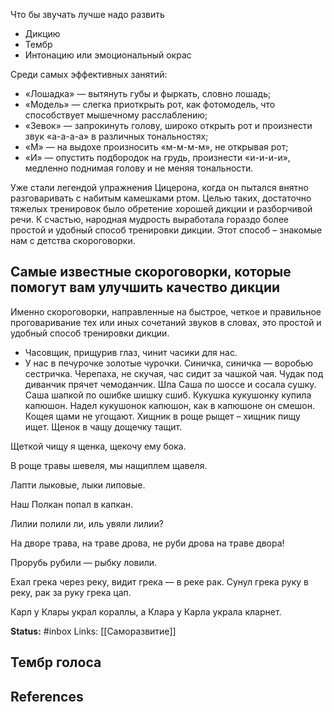 Что бы звучать лучше надо развить
- Дикцию
- Тембр
- Интонацию или эмоциональный окрас

Среди самых эффективных занятий:
- «Лошадка» — вытянуть губы и фыркать, словно лошадь;
- «Модель» — слегка приоткрыть рот, как фотомодель, что способствует мышечному расслаблению;
- «Зевок» — запрокинуть голову, широко открыть рот и произнести звук «а-а-а-а» в различных тональностях;
- «М» — на выдохе произносить «м-м-м-м», не открывая рот;
- «И» — опустить подбородок на грудь, произнести «и-и-и-и», медленно поднимая голову и не меняя тональности.

Уже стали легендой упражнения Цицерона, когда он пытался внятно разговаривать с набитым камешками ртом. Целью таких, достаточно тяжелых тренировок было обретение хорошей дикции и разборчивой речи. К счастью, народная мудрость выработала гораздо более простой и удобный способ тренировки дикции. Этот способ – знакомые нам с детства скороговорки.


## Самые известные скороговорки, которые помогут вам улучшить качество дикции

Именно скороговорки, направленные на быстрое, четкое и правильное проговаривание тех или иных сочетаний звуков в словах, это простой и удобный способ тренировки дикции.

- Часовщик, прищурив глаз, чинит часики для нас.
- У нас в печурочке золотые чурочки.
Синичка, синичка — воробью сестричка.
Черепаха, не скучая, час сидит за чашкой чая.
Чудак под диванчик прячет чемоданчик.
Шла Саша по шоссе и сосала сушку.
Саша шапкой по ошибке шишку сшиб.
Кукушка кукушонку купила капюшон. Надел кукушонок капюшон, как в капюшоне он смешон.
Кощея щами не угощают.
Хищник в роще рыщет – хищник пищу ищет.
Щенок в чащу дощечку тащит.

Щеткой чищу я щенка, щекочу ему бока.

В роще травы шевеля, мы нащиплем щавеля.

Лапти лыковые, лыки липовые.

Наш Полкан попал в капкан.

Лилии полили ли, иль увяли лилии?

На дворе трава, на траве дрова, не руби дрова на траве двора!

Прорубь рубили — рыбку ловили.

Ехал грека через реку, видит грека — в реке рак. Сунул грека руку в реку, рак за руку грека цап.

Карл у Клары украл кораллы, а Клара у Карла украла кларнет.


**Status:** #inbox 
Links: [[Саморазвитие]]

## Тембр голоса

## References
 